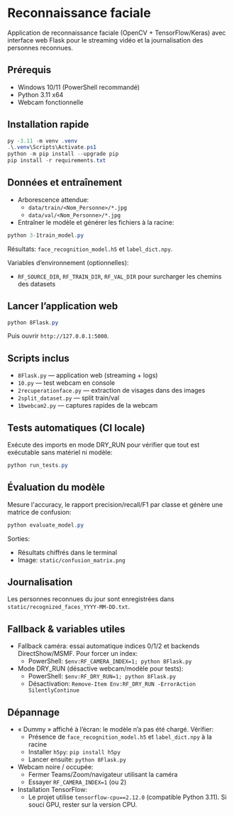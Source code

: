 # Reconnaissance faciale 

Application de reconnaissance faciale (OpenCV + TensorFlow/Keras) avec interface web Flask pour le streaming vidéo et la journalisation des personnes reconnues.

## Prérequis
- Windows 10/11 (PowerShell recommandé)
- Python 3.11 x64
- Webcam fonctionnelle

## Installation rapide
```powershell
py -3.11 -m venv .venv
.\.venv\Scripts\Activate.ps1
python -m pip install --upgrade pip
pip install -r requirements.txt
```

## Données et entraînement
- Arborescence attendue:
  - `data/train/<Nom_Personne>/*.jpg`
  - `data/val/<Nom_Personne>/*.jpg`
- Entraîner le modèle et générer les fichiers à la racine:
```powershell
python 3-1train_model.py
```
Résultats: `face_recognition_model.h5` et `label_dict.npy`.

Variables d’environnement (optionnelles):
- `RF_SOURCE_DIR`, `RF_TRAIN_DIR`, `RF_VAL_DIR` pour surcharger les chemins des datasets

## Lancer l’application web
```powershell
python 8Flask.py
```
Puis ouvrir `http://127.0.0.1:5000`.

## Scripts inclus
- `8Flask.py` — application web (streaming + logs)
- `10.py` — test webcam en console
- `2recuperationface.py` — extraction de visages dans des images
- `2split_dataset.py` — split train/val
- `1bwebcam2.py` — captures rapides de la webcam

## Tests automatiques (CI locale)
Exécute des imports en mode DRY_RUN pour vérifier que tout est exécutable sans matériel ni modèle:
```powershell
python run_tests.py
```

## Évaluation du modèle
Mesure l'accuracy, le rapport precision/recall/F1 par classe et génère une matrice de confusion:
```powershell
python evaluate_model.py
```
Sorties:
- Résultats chiffrés dans le terminal
- Image: `static/confusion_matrix.png`

## Journalisation
Les personnes reconnues du jour sont enregistrées dans `static/recognized_faces_YYYY-MM-DD.txt`.

## Fallback & variables utiles
- Fallback caméra: essai automatique indices 0/1/2 et backends DirectShow/MSMF. Pour forcer un index:
  - PowerShell: `$env:RF_CAMERA_INDEX=1; python 8Flask.py`
- Mode DRY_RUN (désactive webcam/modèle pour tests):
  - PowerShell: `$env:RF_DRY_RUN=1; python 8Flask.py`
  - Désactivation: `Remove-Item Env:RF_DRY_RUN -ErrorAction SilentlyContinue`

## Dépannage
- « Dummy » affiché à l’écran: le modèle n’a pas été chargé. Vérifier:
  - Présence de `face_recognition_model.h5` et `label_dict.npy` à la racine
  - Installer `h5py`: `pip install h5py`
  - Lancer ensuite: `python 8Flask.py`
- Webcam noire / occupée:
  - Fermer Teams/Zoom/navigateur utilisant la caméra
  - Essayer `RF_CAMERA_INDEX=1` (ou 2)
- Installation TensorFlow:
  - Le projet utilise `tensorflow-cpu==2.12.0` (compatible Python 3.11). Si souci GPU, rester sur la version CPU.
